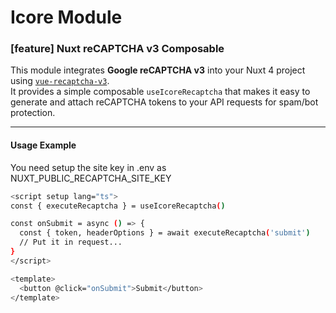 # Icore Module

### [feature] Nuxt reCAPTCHA v3 Composable

This module integrates **Google reCAPTCHA v3** into your Nuxt 4 project using [`vue-recaptcha-v3`](https://www.npmjs.com/package/vue-recaptcha-v3).  
It provides a simple composable `useIcoreRecaptcha` that makes it easy to generate and attach reCAPTCHA tokens to your API requests for spam/bot protection.

---

#### Usage Example

You need setup the site key in .env as NUXT_PUBLIC_RECAPTCHA_SITE_KEY

```bash
<script setup lang="ts">
const { executeRecaptcha } = useIcoreRecaptcha()

const onSubmit = async () => {
  const { token, headerOptions } = await executeRecaptcha('submit')
  // Put it in request...
}
</script>

<template>
  <button @click="onSubmit">Submit</button>
</template>
```
